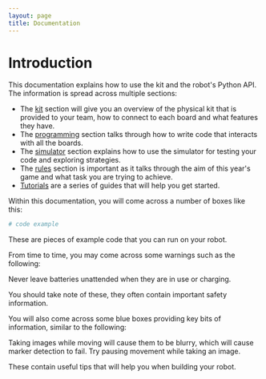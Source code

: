 ```yaml
---
layout: page
title: Documentation
---
```


Introduction
============

This documentation explains how to use the kit and the robot's Python API.
The information is spread across multiple sections:

- The [kit](/docs/kit/) section will give you an overview of the physical kit that is provided to your team, how to connect to each board and what features they have.
- The [programming](/docs/programming/) section talks through how to write code that interacts with all the boards.
- The [simulator](/docs/simulator/) section explains how to use the simulator for testing your code and exploring strategies.
- The [rules](/docs/rules/) section is important as it talks through the aim of this year's game and what task you are trying to achieve.
- [Tutorials](/docs/tutorials/) are a series of guides that will help you get started.

Within this documentation, you will come across a number of boxes like this:

~~~~~ python
# code example
~~~~~

These are pieces of example code that you can run on your robot.

From time to time, you may come across some warnings such as the following:

<div class="warning">Never leave batteries unattended when they are in use or charging.</div>

You should take note of these, they often contain important safety information.

You will also come across some blue boxes providing key bits of information, similar to the following:

<div class="info">
Taking images while moving will cause them to be blurry, which will cause marker detection to fail.
Try pausing movement while taking an image.
</div>

These contain useful tips that will help you when building your robot.
